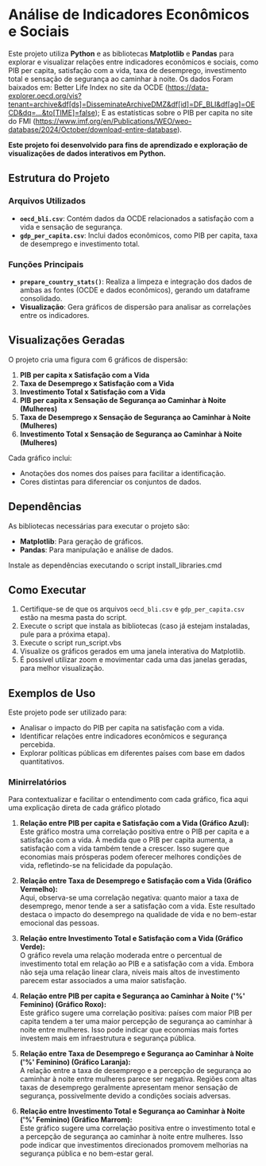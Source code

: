 # Análise de Indicadores Econômicos e Sociais

Este projeto utiliza **Python** e as bibliotecas **Matplotlib** e **Pandas** para explorar e visualizar relações entre indicadores econômicos e sociais, como PIB per capita, satisfação com a vida, taxa de desemprego, investimento total e sensação de segurança ao caminhar à noite.
Os dados Foram baixados em:
Better Life Index no site da OCDE (https://data-explorer.oecd.org/vis?tenant=archive&df[ds]=DisseminateArchiveDMZ&df[id]=DF_BLI&df[ag]=OECD&dq=...&to[TIME]=false);
E as estatísticas sobre o PIB per capita no site do FMI (https://www.imf.org/en/Publications/WEO/weo-database/2024/October/download-entire-database).

**Este projeto foi desenvolvido para fins de aprendizado e exploração de visualizações de dados interativos em Python.**

## Estrutura do Projeto

### Arquivos Utilizados
- **`oecd_bli.csv`**: Contém dados da OCDE relacionados a satisfação com a vida e sensação de segurança.
- **`gdp_per_capita.csv`**: Inclui dados econômicos, como PIB per capita, taxa de desemprego e investimento total.

### Funções Principais
- **`prepare_country_stats()`**: Realiza a limpeza e integração dos dados de ambas as fontes (OCDE e dados econômicos), gerando um dataframe consolidado.
- **Visualização**: Gera gráficos de dispersão para analisar as correlações entre os indicadores.

## Visualizações Geradas

O projeto cria uma figura com 6 gráficos de dispersão:

1. **PIB per capita x Satisfação com a Vida**
2. **Taxa de Desemprego x Satisfação com a Vida**
3. **Investimento Total x Satisfação com a Vida**
4. **PIB per capita x Sensação de Segurança ao Caminhar à Noite (Mulheres)**
5. **Taxa de Desemprego x Sensação de Segurança ao Caminhar à Noite (Mulheres)**
6. **Investimento Total x Sensação de Segurança ao Caminhar à Noite (Mulheres)**

Cada gráfico inclui:
- Anotações dos nomes dos países para facilitar a identificação.
- Cores distintas para diferenciar os conjuntos de dados.

## Dependências

As bibliotecas necessárias para executar o projeto são:

- **Matplotlib**: Para geração de gráficos.
- **Pandas**: Para manipulação e análise de dados.

Instale as dependências executando o script install_libraries.cmd

## Como Executar

1. Certifique-se de que os arquivos `oecd_bli.csv` e `gdp_per_capita.csv` estão na mesma pasta do script.
2. Execute o script que instala as bibliotecas (caso já estejam instaladas, pule para a próxima etapa).
3. Execute o script run_script.vbs
4. Visualize os gráficos gerados em uma janela interativa do Matplotlib.
5. É possivel utilizar zoom e movimentar cada uma das janelas geradas, para melhor visualização.

## Exemplos de Uso

Este projeto pode ser utilizado para:

- Analisar o impacto do PIB per capita na satisfação com a vida.
- Identificar relações entre indicadores econômicos e segurança percebida.
- Explorar políticas públicas em diferentes países com base em dados quantitativos.

### Minirrelatórios
Para contextualizar e facilitar o entendimento com cada gráfico, fica aqui uma explicação direta de cada gráfico plotado

1. **Relação entre PIB per capita e Satisfação com a Vida (Gráfico Azul):**  
   Este gráfico mostra uma correlação positiva entre o PIB per capita e a satisfação com a vida. À medida que o PIB per capita aumenta, a satisfação com a vida também tende a crescer. Isso sugere que economias mais prósperas podem oferecer melhores condições de vida, refletindo-se na felicidade da população.

2. **Relação entre Taxa de Desemprego e Satisfação com a Vida (Gráfico Vermelho):**  
   Aqui, observa-se uma correlação negativa: quanto maior a taxa de desemprego, menor tende a ser a satisfação com a vida. Este resultado destaca o impacto do desemprego na qualidade de vida e no bem-estar emocional das pessoas.

3. **Relação entre Investimento Total e Satisfação com a Vida (Gráfico Verde):**  
   O gráfico revela uma relação moderada entre o percentual de investimento total em relação ao PIB e a satisfação com a vida. Embora não seja uma relação linear clara, níveis mais altos de investimento parecem estar associados a uma maior satisfação.

4. **Relação entre PIB per capita e Segurança ao Caminhar à Noite ('%' Feminino) (Gráfico Roxo):**  
   Este gráfico sugere uma correlação positiva: países com maior PIB per capita tendem a ter uma maior percepção de segurança ao caminhar à noite entre mulheres. Isso pode indicar que economias mais fortes investem mais em infraestrutura e segurança pública.

5. **Relação entre Taxa de Desemprego e Segurança ao Caminhar à Noite ('%' Feminino) (Gráfico Laranja):**  
   A relação entre a taxa de desemprego e a percepção de segurança ao caminhar à noite entre mulheres parece ser negativa. Regiões com altas taxas de desemprego geralmente apresentam menor sensação de segurança, possivelmente devido a condições sociais adversas.

6. **Relação entre Investimento Total e Segurança ao Caminhar à Noite ('%' Feminino) (Gráfico Marrom):**  
   Este gráfico sugere uma correlação positiva entre o investimento total e a percepção de segurança ao caminhar à noite entre mulheres. Isso pode indicar que investimentos direcionados promovem melhorias na segurança pública e no bem-estar geral.

